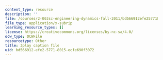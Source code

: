 ```yaml
---
content_type: resource
description: ''
file: /courses/2-003sc-engineering-dynamics-fall-2011/bd566912efe257718015ecfe690f3072_p9DHjoLS3GA.vtt
file_type: application/x-subrip
learning_resource_types: []
license: https://creativecommons.org/licenses/by-nc-sa/4.0/
ocw_type: OCWFile
resourcetype: Other
title: 3play caption file
uid: bd566912-efe2-5771-8015-ecfe690f3072
---
```

